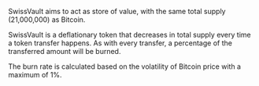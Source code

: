 SwissVault aims to act as store of value, with the same total supply (21,000,000) as Bitcoin.

SwissVault is a deflationary token that decreases in total supply every time a token transfer happens. As with every transfer, a percentage of the transferred amount will be burned. 

The burn rate is calculated based on the volatility of Bitcoin price with a maximum of 1%.